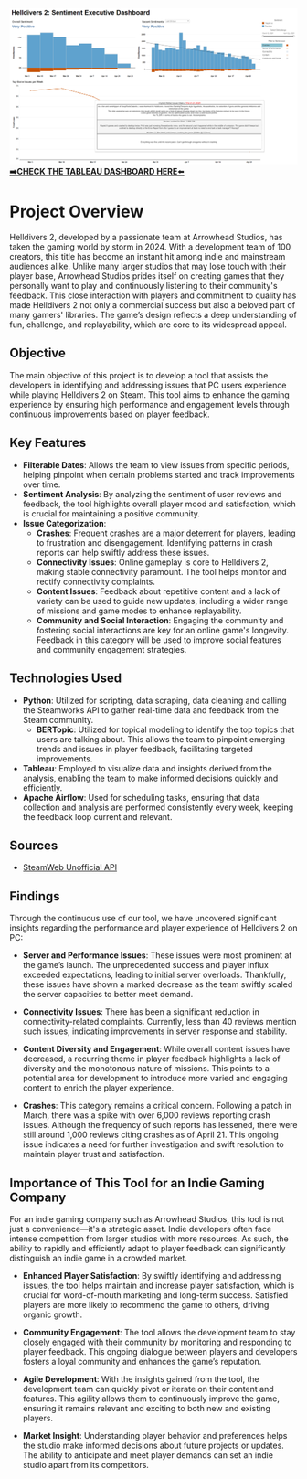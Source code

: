![Dashboard Image](assets/dashboard_image.png)
[**➡️CHECK THE TABLEAU DASHBOARD HERE**⬅️](https://public.tableau.com/app/profile/pjvillasista/viz/Helldivers2ExecutiveSentimentDashboard/Dashboard1)

# Project Overview

Helldivers 2, developed by a passionate team at Arrowhead Studios, has taken the gaming world by storm in 2024. With a development team of 100 creators, this title has become an instant hit among indie and mainstream audiences alike. Unlike many larger studios that may lose touch with their player base, Arrowhead Studios prides itself on creating games that they personally want to play and continuously listening to their community's feedback. This close interaction with players and commitment to quality has made Helldivers 2 not only a commercial success but also a beloved part of many gamers' libraries. The game’s design reflects a deep understanding of fun, challenge, and replayability, which are core to its widespread appeal.

## Objective

The main objective of this project is to develop a tool that assists the developers in identifying and addressing issues that PC users experience while playing Helldivers 2 on Steam. This tool aims to enhance the gaming experience by ensuring high performance and engagement levels through continuous improvements based on player feedback.

## Key Features

- **Filterable Dates**: Allows the team to view issues from specific periods, helping pinpoint when certain problems started and track improvements over time.
- **Sentiment Analysis**: By analyzing the sentiment of user reviews and feedback, the tool highlights overall player mood and satisfaction, which is crucial for maintaining a positive community.
- **Issue Categorization**:
  - **Crashes**: Frequent crashes are a major deterrent for players, leading to frustration and disengagement. Identifying patterns in crash reports can help swiftly address these issues.
  - **Connectivity Issues**: Online gameplay is core to Helldivers 2, making stable connectivity paramount. The tool helps monitor and rectify connectivity complaints.
  - **Content Issues**: Feedback about repetitive content and a lack of variety can be used to guide new updates, including a wider range of missions and game modes to enhance replayability.
  - **Community and Social Interaction**: Engaging the community and fostering social interactions are key for an online game's longevity. Feedback in this category will be used to improve social features and community engagement strategies.

## Technologies Used

- **Python**: Utilized for scripting, data scraping, data cleaning and calling the Steamworks API to gather real-time data and feedback from the Steam community.
  - **BERTopic**: Utilized for topical modeling to identify the top topics that users are talking about. This allows the team to pinpoint emerging trends and issues in player feedback, facilitating targeted improvements.
- **Tableau**: Employed to visualize data and insights derived from the analysis, enabling the team to make informed decisions quickly and efficiently.
- **Apache Airflow**: Used for scheduling tasks, ensuring that data collection and analysis are performed consistently every week, keeping the feedback loop current and relevant.

## Sources
- [SteamWeb Unofficial API](https://github.com/Revadike/InternalSteamWebAPI/wiki)

## Findings

Through the continuous use of our tool, we have uncovered significant insights regarding the performance and player experience of Helldivers 2 on PC:

- **Server and Performance Issues**: These issues were most prominent at the game’s launch. The unprecedented success and player influx exceeded expectations, leading to initial server overloads. Thankfully, these issues have shown a marked decrease as the team swiftly scaled the server capacities to better meet demand.

- **Connectivity Issues**: There has been a significant reduction in connectivity-related complaints. Currently, less than 40 reviews mention such issues, indicating improvements in server response and stability.

- **Content Diversity and Engagement**: While overall content issues have decreased, a recurring theme in player feedback highlights a lack of diversity and the monotonous nature of missions. This points to a potential area for development to introduce more varied and engaging content to enrich the player experience.

- **Crashes**: This category remains a critical concern. Following a patch in March, there was a spike with over 6,000 reviews reporting crash issues. Although the frequency of such reports has lessened, there were still around 1,000 reviews citing crashes as of April 21. This ongoing issue indicates a need for further investigation and swift resolution to maintain player trust and satisfaction.

## Importance of This Tool for an Indie Gaming Company

For an indie gaming company such as Arrowhead Studios, this tool is not just a convenience—it's a strategic asset. Indie developers often face intense competition from larger studios with more resources. As such, the ability to rapidly and efficiently adapt to player feedback can significantly distinguish an indie game in a crowded market.

- **Enhanced Player Satisfaction**: By swiftly identifying and addressing issues, the tool helps maintain and increase player satisfaction, which is crucial for word-of-mouth marketing and long-term success. Satisfied players are more likely to recommend the game to others, driving organic growth.

- **Community Engagement**: The tool allows the development team to stay closely engaged with their community by monitoring and responding to player feedback. This ongoing dialogue between players and developers fosters a loyal community and enhances the game’s reputation.

- **Agile Development**: With the insights gained from the tool, the development team can quickly pivot or iterate on their content and features. This agility allows them to continuously improve the game, ensuring it remains relevant and exciting to both new and existing players.

- **Market Insight**: Understanding player behavior and preferences helps the studio make informed decisions about future projects or updates. The ability to anticipate and meet player demands can set an indie studio apart from its competitors.
